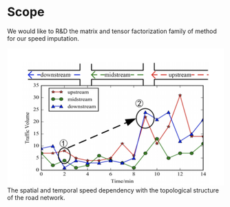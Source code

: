 # Scope

We would like to R&D the matrix and tensor factorization family of method for our speed imputation. 

<img src="images/spatial-temporal-semantic.png"  alt = "Online mode" width="800">
<br/>
The spatial and temporal speed dependency with the topological structure of the road network.